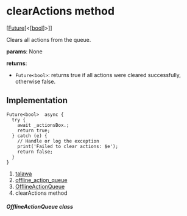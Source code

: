 
<div>

# clearActions method

</div>


[[Future](https://api.flutter.dev/flutter/dart-core/Future-class.html)[\<[[bool](https://api.flutter.dev/flutter/dart-core/bool-class.html)]\>]]




Clears all actions from the queue.

**params**: None

**returns**:

-   `Future<bool>`: returns true if all actions were cleared
    successfully, otherwise false.



## Implementation

``` language-dart
Future<bool>  async {
  try {
    await _actionsBox.;
    return true;
  } catch (e) {
    // Handle or log the exception
    print('Failed to clear actions: $e');
    return false;
  }
}
```







1.  [talawa](../../index.md)
2.  [offline_action_queue](../../services_caching_offline_action_queue/)
3.  [OfflineActionQueue](../../services_caching_offline_action_queue/OfflineActionQueue-class.md)
4.  clearActions method

##### OfflineActionQueue class







